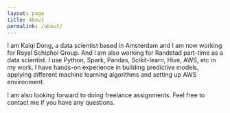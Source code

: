 ```yaml
---
layout: page
title: About
permalink: /about/
---
```


I am Kaiqi Dong, a data scientist based in Amsterdam and I am now working for Royal Schiphol Group. And I am also working for Randstad part-time as a data scientist. I use Python, Spark, Pandas, Scikit-learn, Hive, AWS, etc in my work. I have hands-on experience in building predictive models, applying different machine learning algorithms and setting up AWS environment.

I am also looking forward to doing freelance assignments. Feel free to contact me if you have any questions.

